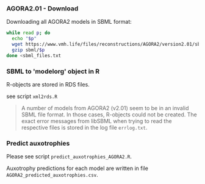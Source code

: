 ### AGORA2.01 - Download

Downloading all AGORA2 models in SBML format:

```sh
while read p; do
  echo "$p"
  wget https://www.vmh.life/files/reconstructions/AGORA2/version2.01/sbml_files/individual_reconstructions/$p -O sbml/$p
  gzip sbml/$p
done <sbml_files.txt
```

### SBML to 'modelorg' object in R

R-objects are stored in RDS files.

see script `xml2rds.R`

> A number of models from AGORA2 (v2.01) seem to be in an invalid SBML file format. In those cases, R-objects could not be created. The exact error messages from libSBML when trying to read the respective files is stored in the log file `errlog.txt`.

### Predict auxotrophies

Please see script `predict_auxotrophies_AGORA2.R`.

Auxotrophy predictions for each model are written in file `AGORA2_predicted_auxotrophies.csv`.
